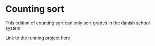 # Counting sort

This edition of counting sort can only sort grades in the danish school system

[Link to the running project here](https://sebbex1337.github.io/countingsort/)
